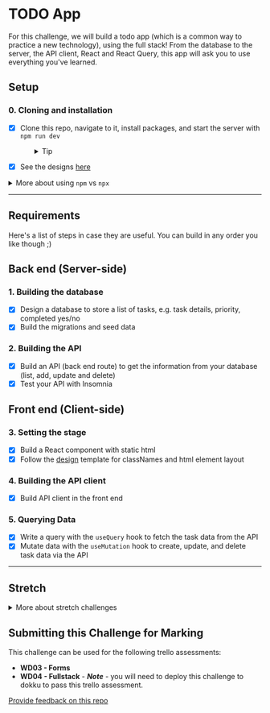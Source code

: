 # TODO App

For this challenge, we will build a todo app (which is a common way to practice a new technology), using the full stack! From the database to the server, the API client, React and React Query, this app will ask you to use everything you've learned.

## Setup

### 0. Cloning and installation

- [x] Clone this repo, navigate to it, install packages, and start the server with `npm run dev`
  <details style="padding-left: 2em">
    <summary>Tip</summary>

  You may also want to start a new branch

  ```sh
  cd todo-full-stack
  npm i
  git checkout -b <branchname>
  npm run dev
  ```

  </details>

- [x] See the designs [here](http://localhost:5173/designs/index.html)

<details>
  <summary>More about using <code>npm</code> vs <code>npx</code></summary>

- When running knex, run `npm run knex <command>`, e.g. `npm run knex migrate:latest` rather than using `npx`
</details>

---

## Requirements

Here's a list of steps in case they are useful. You can build in any order you like though ;)

## Back end (Server-side)

### 1. Building the database

- [x] Design a database to store a list of tasks, e.g. task details, priority, completed yes/no
- [x] Build the migrations and seed data

### 2. Building the API

- [x] Build an API (back end route) to get the information from your database (list, add, update and delete)
- [x] Test your API with Insomnia

## Front end (Client-side)

### 3. Setting the stage

- [x] Build a React component with static html
- [x] Follow the [design](./public/designs/index.html) template for classNames and html element layout

### 4. Building the API client

- [x] Build API client in the front end

### 5. Querying Data 

- [x] Write a query with the `useQuery` hook to fetch the task data from the API
- [x] Mutate data with the `useMutation` hook to create, update, and delete task data via the API 

---

## Stretch

<details>
  <summary>More about stretch challenges</summary>

- Forms can be tough to build accessibly. First ensure all parts of your form can be reached and used with keyboard-only navigation. Then test your form page with the WAVE browser extension, and fix any accessibility issues it detects

</details>

## Submitting this Challenge for Marking

This challenge can be used for the following trello assessments:
 
- **WD03 - Forms**
- **WD04 - Fullstack** - **_Note_** - you will need to deploy this challenge to dokku to pass this trello assessment.

[Provide feedback on this repo](https://docs.google.com/forms/d/e/1FAIpQLSfw4FGdWkLwMLlUaNQ8FtP2CTJdGDUv6Xoxrh19zIrJSkvT4Q/viewform?usp=pp_url&entry.1958421517=todo-full-stack)
